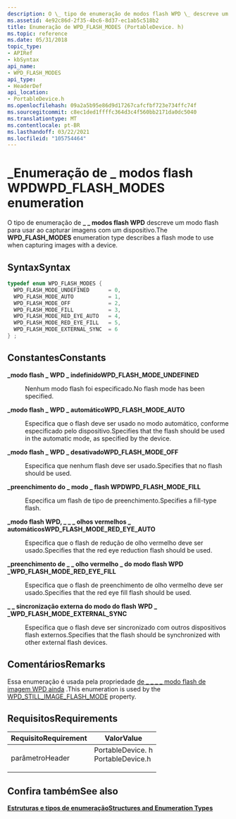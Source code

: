 ```yaml
---
description: O \_ tipo de enumeração de modos flash WPD \_ descreve um modo flash para usar ao capturar imagens com um dispositivo.
ms.assetid: 4e92c86d-2f35-4bc6-8d37-ec1ab5c518b2
title: Enumeração de WPD_FLASH_MODES (PortableDevice. h)
ms.topic: reference
ms.date: 05/31/2018
topic_type:
- APIRef
- kbSyntax
api_name:
- WPD_FLASH_MODES
api_type:
- HeaderDef
api_location:
- PortableDevice.h
ms.openlocfilehash: 09a2a5b95e86d9d17267cafcfbf723e734ffc74f
ms.sourcegitcommit: c8ec1ded1ffffc364d3c4f560bb2171da0dc5040
ms.translationtype: MT
ms.contentlocale: pt-BR
ms.lasthandoff: 03/22/2021
ms.locfileid: "105754464"
---
```

# <a name="wpd_flash_modes-enumeration"></a><span data-ttu-id="eca29-103">\_Enumeração de \_ modos flash WPD</span><span class="sxs-lookup"><span data-stu-id="eca29-103">WPD\_FLASH\_MODES enumeration</span></span>

<span data-ttu-id="eca29-104">O tipo de enumeração de **\_ \_ modos flash WPD** descreve um modo flash para usar ao capturar imagens com um dispositivo.</span><span class="sxs-lookup"><span data-stu-id="eca29-104">The **WPD\_FLASH\_MODES** enumeration type describes a flash mode to use when capturing images with a device.</span></span>

## <a name="syntax"></a><span data-ttu-id="eca29-105">Syntax</span><span class="sxs-lookup"><span data-stu-id="eca29-105">Syntax</span></span>


```C++
typedef enum WPD_FLASH_MODES { 
  WPD_FLASH_MODE_UNDEFINED      = 0,
  WPD_FLASH_MODE_AUTO           = 1,
  WPD_FLASH_MODE_OFF            = 2,
  WPD_FLASH_MODE_FILL           = 3,
  WPD_FLASH_MODE_RED_EYE_AUTO   = 4,
  WPD_FLASH_MODE_RED_EYE_FILL   = 5,
  WPD_FLASH_MODE_EXTERNAL_SYNC  = 6
} ;
```



## <a name="constants"></a><span data-ttu-id="eca29-106">Constantes</span><span class="sxs-lookup"><span data-stu-id="eca29-106">Constants</span></span>

<dl> <dt>

<span data-ttu-id="eca29-107"><span id="WPD_FLASH_MODE_UNDEFINED"></span><span id="wpd_flash_mode_undefined"></span>**\_modo flash \_ WPD \_ indefinido**</span><span class="sxs-lookup"><span data-stu-id="eca29-107"><span id="WPD_FLASH_MODE_UNDEFINED"></span><span id="wpd_flash_mode_undefined"></span>**WPD\_FLASH\_MODE\_UNDEFINED**</span></span>
</dt> <dd>

<span data-ttu-id="eca29-108">Nenhum modo flash foi especificado.</span><span class="sxs-lookup"><span data-stu-id="eca29-108">No flash mode has been specified.</span></span>

</dd> <dt>

<span data-ttu-id="eca29-109"><span id="WPD_FLASH_MODE_AUTO"></span><span id="wpd_flash_mode_auto"></span>**\_modo flash \_ WPD \_ automático**</span><span class="sxs-lookup"><span data-stu-id="eca29-109"><span id="WPD_FLASH_MODE_AUTO"></span><span id="wpd_flash_mode_auto"></span>**WPD\_FLASH\_MODE\_AUTO**</span></span>
</dt> <dd>

<span data-ttu-id="eca29-110">Especifica que o flash deve ser usado no modo automático, conforme especificado pelo dispositivo.</span><span class="sxs-lookup"><span data-stu-id="eca29-110">Specifies that the flash should be used in the automatic mode, as specified by the device.</span></span>

</dd> <dt>

<span data-ttu-id="eca29-111"><span id="WPD_FLASH_MODE_OFF"></span><span id="wpd_flash_mode_off"></span>**\_modo flash \_ WPD \_ desativado**</span><span class="sxs-lookup"><span data-stu-id="eca29-111"><span id="WPD_FLASH_MODE_OFF"></span><span id="wpd_flash_mode_off"></span>**WPD\_FLASH\_MODE\_OFF**</span></span>
</dt> <dd>

<span data-ttu-id="eca29-112">Especifica que nenhum flash deve ser usado.</span><span class="sxs-lookup"><span data-stu-id="eca29-112">Specifies that no flash should be used.</span></span>

</dd> <dt>

<span data-ttu-id="eca29-113"><span id="WPD_FLASH_MODE_FILL"></span><span id="wpd_flash_mode_fill"></span>**\_preenchimento do \_ modo \_ flash WPD**</span><span class="sxs-lookup"><span data-stu-id="eca29-113"><span id="WPD_FLASH_MODE_FILL"></span><span id="wpd_flash_mode_fill"></span>**WPD\_FLASH\_MODE\_FILL**</span></span>
</dt> <dd>

<span data-ttu-id="eca29-114">Especifica um flash de tipo de preenchimento.</span><span class="sxs-lookup"><span data-stu-id="eca29-114">Specifies a fill-type flash.</span></span>

</dd> <dt>

<span data-ttu-id="eca29-115"><span id="WPD_FLASH_MODE_RED_EYE_AUTO"></span><span id="wpd_flash_mode_red_eye_auto"></span>**\_modo flash WPD, \_ \_ \_ olhos vermelhos \_ automáticos**</span><span class="sxs-lookup"><span data-stu-id="eca29-115"><span id="WPD_FLASH_MODE_RED_EYE_AUTO"></span><span id="wpd_flash_mode_red_eye_auto"></span>**WPD\_FLASH\_MODE\_RED\_EYE\_AUTO**</span></span>
</dt> <dd>

<span data-ttu-id="eca29-116">Especifica que o flash de redução de olho vermelho deve ser usado.</span><span class="sxs-lookup"><span data-stu-id="eca29-116">Specifies that the red eye reduction flash should be used.</span></span>

</dd> <dt>

<span data-ttu-id="eca29-117"><span id="WPD_FLASH_MODE_RED_EYE_FILL"></span><span id="wpd_flash_mode_red_eye_fill"></span>**\_preenchimento de \_ \_ olho vermelho \_ do modo flash WPD \_**</span><span class="sxs-lookup"><span data-stu-id="eca29-117"><span id="WPD_FLASH_MODE_RED_EYE_FILL"></span><span id="wpd_flash_mode_red_eye_fill"></span>**WPD\_FLASH\_MODE\_RED\_EYE\_FILL**</span></span>
</dt> <dd>

<span data-ttu-id="eca29-118">Especifica que o flash de preenchimento de olho vermelho deve ser usado.</span><span class="sxs-lookup"><span data-stu-id="eca29-118">Specifies that the red eye fill flash should be used.</span></span>

</dd> <dt>

<span data-ttu-id="eca29-119"><span id="WPD_FLASH_MODE_EXTERNAL_SYNC"></span><span id="wpd_flash_mode_external_sync"></span>**\_ \_ sincronização externa do modo do flash WPD \_ \_**</span><span class="sxs-lookup"><span data-stu-id="eca29-119"><span id="WPD_FLASH_MODE_EXTERNAL_SYNC"></span><span id="wpd_flash_mode_external_sync"></span>**WPD\_FLASH\_MODE\_EXTERNAL\_SYNC**</span></span>
</dt> <dd>

<span data-ttu-id="eca29-120">Especifica que o flash deve ser sincronizado com outros dispositivos flash externos.</span><span class="sxs-lookup"><span data-stu-id="eca29-120">Specifies that the flash should be synchronized with other external flash devices.</span></span>

</dd> </dl>

## <a name="remarks"></a><span data-ttu-id="eca29-121">Comentários</span><span class="sxs-lookup"><span data-stu-id="eca29-121">Remarks</span></span>

<span data-ttu-id="eca29-122">Essa enumeração é usada pela propriedade [de \_ \_ \_ \_ modo flash de imagem WPD ainda](still-image-properties.md) .</span><span class="sxs-lookup"><span data-stu-id="eca29-122">This enumeration is used by the [WPD\_STILL\_IMAGE\_FLASH\_MODE](still-image-properties.md) property.</span></span>

## <a name="requirements"></a><span data-ttu-id="eca29-123">Requisitos</span><span class="sxs-lookup"><span data-stu-id="eca29-123">Requirements</span></span>



| <span data-ttu-id="eca29-124">Requisito</span><span class="sxs-lookup"><span data-stu-id="eca29-124">Requirement</span></span> | <span data-ttu-id="eca29-125">Valor</span><span class="sxs-lookup"><span data-stu-id="eca29-125">Value</span></span> |
|-------------------|---------------------------------------------------------------------------------------------|
| <span data-ttu-id="eca29-126">parâmetro</span><span class="sxs-lookup"><span data-stu-id="eca29-126">Header</span></span><br/> | <dl> <span data-ttu-id="eca29-127"><dt>PortableDevice. h</dt></span><span class="sxs-lookup"><span data-stu-id="eca29-127"><dt>PortableDevice.h</dt></span></span> </dl> |



## <a name="see-also"></a><span data-ttu-id="eca29-128">Confira também</span><span class="sxs-lookup"><span data-stu-id="eca29-128">See also</span></span>

<dl> <dt>

[<span data-ttu-id="eca29-129">**Estruturas e tipos de enumeração**</span><span class="sxs-lookup"><span data-stu-id="eca29-129">**Structures and Enumeration Types**</span></span>](structures-and-enumeration-types.md)
</dt> </dl>

 

 




